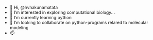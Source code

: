 - 👋 Hi, @hvhakunamatata
- 👀 I’m interested in exploring computational biology...
- 🌱 I’m currently learning python
- 💞️ I’m looking to collaborate on python-programs relared to molecular modeling
- 📫 

<!---
hvhakunamatata/hvhakunamatata is a ✨ special ✨ repository because its `README.md` (this file) appears on your GitHub profile.
You can click the Preview link to take a look at your changes.
--->

